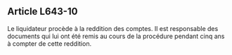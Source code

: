 Article L643-10
----
Le liquidateur procède à la reddition des comptes. Il est responsable des
documents qui lui ont été remis au cours de la procédure pendant cinq ans à
compter de cette reddition.
